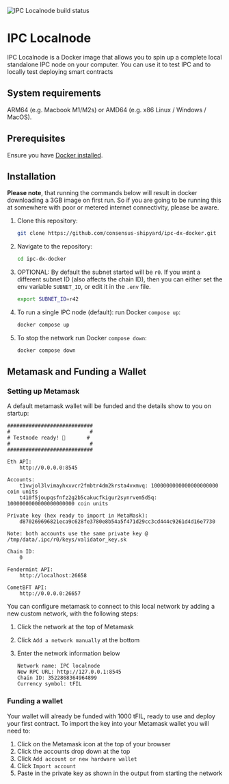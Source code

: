 ![IPC Localnode build status](https://github.com/hammertoe/ipc-dx-docker/actions/workflows/build.yaml/badge.svg)

# IPC Localnode

IPC Localnode is a Docker image that allows you to spin up a complete local standalone IPC node on your computer. You can use it to test IPC and to locally test deploying smart contracts

## System requirements

ARM64 (e.g. Macbook M1/M2s) or AMD64 (e.g. x86 Linux / Windows / MacOS).

## Prerequisites

Ensure you have [Docker installed](https://docs.docker.com/get-docker/). 

## Installation

**Please note**, that running the commands below will result in docker downloading a 3GB image on first run. So if you are going to be running this at somewhere with poor or metered internet connectivity, please be aware.

1. Clone this repository:

    ```sh
    git clone https://github.com/consensus-shipyard/ipc-dx-docker.git
    ```

1. Navigate to the repository:

    ```sh
    cd ipc-dx-docker
    ```

1. OPTIONAL: By default the subnet started will be `r0`. If you want a different subnet ID (also affects the chain ID), then you can either set the env variable `SUBNET_ID`, or edit it in the `.env` file.
    ```sh
    export SUBNET_ID=r42
    ```

1. To run a single IPC node (default): run Docker `compose up`:
    ```sh
    docker compose up
    ```

1. To stop the network run Docker `compose down`:
    ```sh
    docker compose down
    ```


## Metamask and Funding a Wallet

### Setting up Metamask

A default metamask wallet will be funded and the details show to you on startup:


```
############################
#                          #
# Testnode ready! 🚀       #
#                          #
############################

Eth API:
	http://0.0.0.0:8545

Accounts:
	t1vwjol3lvimayhxxvcr2fmbtr4dm2krsta4vxmvq: 1000000000000000000000 coin units
	t410f5joupqsfnfz2g2b5cakucfkigur2synrvem5d5q: 1000000000000000000000 coin units

Private key (hex ready to import in MetaMask):
	d870269696821eca9c628fe3780e8b54a5f471d29cc3cd444c9261d4d16e7730

Note: both accounts use the same private key @ /tmp/data/.ipc/r0/keys/validator_key.sk

Chain ID:
	0

Fendermint API:
	http://localhost:26658

CometBFT API:
	http://0.0.0.0:26657
```

You can configure metamask to connect to this local network by adding a new custom network, with the following steps:

1. Click the network at the top of Metamask
1. Click `Add a network manually` at the bottom
1. Enter the network information below

    ```
    Network name: IPC localnode
    New RPC URL: http://127.0.0.1:8545
    Chain ID: 3522868364964899
    Currency symbol: tFIL
    ```

### Funding a wallet

Your wallet will already be funded with 1000 tFIL, ready to use and deploy your first contract. To import the key into your Metamask wallet you will need to:

1. Click on the Metamask icon at the top of your browser
1. Click the accounts drop down at the top
1. Click `Add account or new hardware wallet`
1. Click `Import account`
1. Paste in the private key as shown in the output from starting the network
